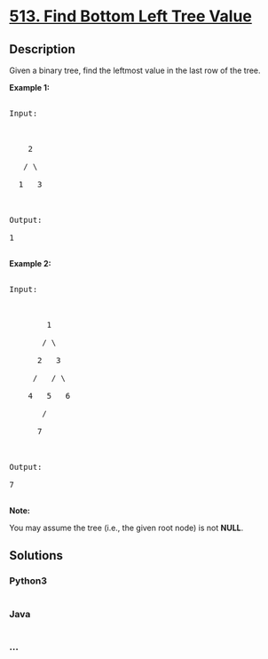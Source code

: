 # [513. Find Bottom Left Tree Value](https://leetcode.com/problems/find-bottom-left-tree-value)

## Description
<p>

Given a binary tree, find the leftmost value in the last row of the tree. 

</p>



<p><b>Example 1:</b><br />

<pre>

Input:



    2

   / \

  1   3



Output:

1

</pre>

</p>



<p> <b> Example 2: </b><br>

<pre>

Input:



        1

       / \

      2   3

     /   / \

    4   5   6

       /

      7



Output:

7

</pre>

</p>



<p><b>Note:</b>

You may assume the tree (i.e., the given root node) is not <b>NULL</b>.

</p>


## Solutions


<!-- tabs:start -->

### **Python3**

```python

```

### **Java**

```java

```

### **...**
```

```

<!-- tabs:end -->